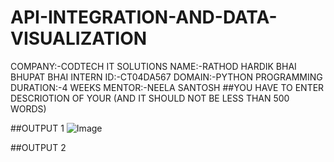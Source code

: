 # API-INTEGRATION-AND-DATA-VISUALIZATION
COMPANY:-CODTECH IT SOLUTIONS
NAME:-RATHOD HARDIK BHAI BHUPAT BHAI
INTERN ID:-CT04DA567
DOMAIN:-PYTHON PROGRAMMING
DURATION:-4 WEEKS
MENTOR:-NEELA SANTOSH
##YOU HAVE TO ENTER DESCRIOTION OF YOUR (AND IT SHOULD NOT BE LESS THAN 500 WORDS)

##OUTPUT 1
![Image](https://github.com/user-attachments/assets/928d2bf0-4226-4528-b0c5-a5639bd02cfd)

##OUTPUT 2
